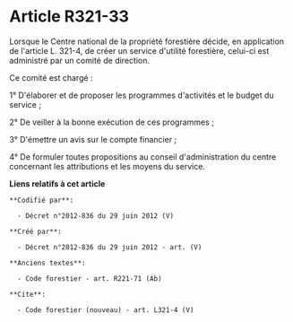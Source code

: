 # Article R321-33

Lorsque le Centre national de la propriété forestière décide, en application de l'article L. 321-4, de créer un service
d'utilité forestière, celui-ci est administré par un comité de direction. 

Ce comité est chargé : 

1° D'élaborer et de proposer les programmes d'activités et le budget du service ; 

2° De veiller à la bonne exécution de ces programmes ; 

3° D'émettre un avis sur le compte financier ; 

4° De formuler toutes propositions au conseil d'administration du centre concernant les attributions et les moyens du
service.

**Liens relatifs à cet article**

	**Codifié par**:

	  - Décret n°2012-836 du 29 juin 2012 (V)

	**Créé par**:

	  - Décret n°2012-836 du 29 juin 2012 - art. (V)

	**Anciens textes**:

	  - Code forestier - art. R221-71 (Ab)

	**Cite**:

	  - Code forestier (nouveau) - art. L321-4 (V)
